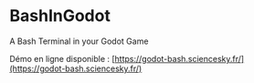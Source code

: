 # BashInGodot

A Bash Terminal in your Godot Game

Démo en ligne disponible : [https://godot-bash.sciencesky.fr/](https://godot-bash.sciencesky.fr/)
